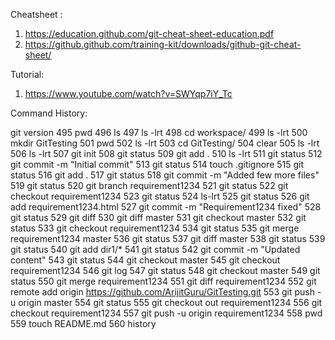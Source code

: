 
Cheatsheet : 
1. https://education.github.com/git-cheat-sheet-education.pdf
2. https://github.github.com/training-kit/downloads/github-git-cheat-sheet/



Tutorial:
1. https://www.youtube.com/watch?v=SWYqp7iY_Tc




Command History:

git version
  495  pwd
  496  ls
  497  ls -lrt
  498  cd workspace/
  499  ls -lrt
  500  mkdir GitTesting
  501  pwd
  502  ls -lrt
  503  cd GitTesting/
  504  clear
  505  ls -lrt
  506  ls -lrt
  507  git init
  508  git status
  509  git add .
  510  ls -lrt
  511  git status
  512  git commit -m "Initial commit"
  513  git status
  514  touch .gitignore
  515  git status
  516  git add .
  517  git status
  518  git commit -m "Added few more files"
  519  git status
  520  git branch requirement1234
  521  git status
  522  git checkout requirement1234
  523  git status
  524  ls-lrt
  525  git status
  526  git add requirement1234.html
  527  git commit -m "Requirement1234 fixed"
  528  git status
  529  git diff
  530  git diff master
  531  git checkout master
  532  git status
  533  git checkout requirement1234
  534  git status
  535  git merge requirement1234 master
  536  git status
  537  git diff master
  538  git status
  539  git status
  540  git add dir1/*
  541  git status
  542  git commit -m "Updated content"
  543  git status
  544  git checkout master
  545  git checkout requirement1234
  546  git log
  547  git status
  548  git checkout master
  549  git status
  550  git merge requirement1234
  551  git diff requirement1234
  552  git remote add origin https://github.com/ArijitGuru/GitTesting.git
  553  git push -u origin master
  554  git status
  555  git checkout out requirement1234
  556  git checkout requirement1234
  557  git push -u origin requirement1234
  558  pwd
  559  touch README.md
  560  history
